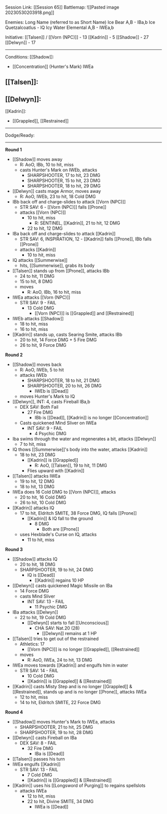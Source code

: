 Session Link:
[[Session 65]]
Battlemap:
![[Pasted image 20230530203918.png]]

Enemies:
Long Name (referred to as Short Name)
Ice Bear A,B - IBa,b
Ice Quetzalcoatlus - IQ
Icy Water Elemental A,B - IWEa,b

Initiative:
[[Talsen]] / [[Vorn (NPC)]] - 13
[[Kadrin]] - 5
[[Shadow]] - 27
[[Delwyn]] - 17

---
Conditions:
[[Shadow]]:
- [[Concentration]] (Hunter's Mark) IWEa

[[Talsen]]:
- 

[[Delwyn]]:
- 

[[Kadrin]]:
- [[Grappled]], [[Restrained]]
---
Dodge/Ready:

---
**Round 1**
- [[Shadow]] moves away
	- R: AoO, IBb, 10 to hit, miss
	- casts Hunter's Mark on IWEb, attacks
		- SHARPSHOOTER, 17 to hit, 23 DMG
		- SHARPSHOOTER, 15 to hit, 23 DMG
		- SHARPSHOOTER, 18 to hit, 29 DMG
- [[Delwyn]] casts mage Armor, moves away
	- R: AoO, IWEb, 23 to hit, 18 Cold DMG
- IBb back off and charge-slides to attack [[Vorn (NPC)]]
	- STR SAV: 6 - [[Vorn (NPC)]] falls [[Prone]]
	- attacks [[Vorn (NPC)]]
		- 10 to hit, miss
			- R: SENTINEL, [[Kadrin]], 21 to hit, 12 DMG
		- 22 to hit, 12 DMG
- IBa back off and charge-slides to attack [[Kadrin]]
	- STR SAV: 6, INSPIRATION, 12 - [[Kadrin]] falls [[Prone]], IBb falls [[Prone]]
	- attacks [[Kadrin]]
		- 10 to hit, miss
- IQ attacks [[Summerwise]]
	- hits, [[Summerwise]], grabs its body
- [[Talsen]] stands up from [[Prone]], attacks IBb
	- 24 to hit, 11 DMG
	- 15 to hit, 8 DMG
	- moves
		- R: AoO, IBb, 16 to hit, miss
- IWEa attacks [[Vorn (NPC)]]
	- STR SAV: 9 - FAIL
		- 13 Cold DMG
			- [[Vorn (NPC)]] is [[Grappled]] and [[Restrained]]
- IWEb attacks [[Shadow]]
	- 18 to hit, miss
	- 16 to hit, miss
- [[Kadrin]] stands up, casts Searing Smite, attacks IBb
	- 20 to hit, 14 Force DMG + 5 Fire DMG
	- 26 to hit, 9 Force DMG

**Round 2**
- [[Shadow]] moves back
	- R: AoO, IWEb, 5 to hit
	- attacks IWEb
		- SHARPSHOOTER, 18 to hit, 21 DMG
		- SHARPSHOOTER, 20 to hit, 26 DMG
			- IWEb is [[Dead]]
	- moves Hunter's Mark to IQ
- [[Delwyn]], INT: 4, casts Fireball IBa,b
	- DEX SAV: Both Fail
		- 27 Fire DMG
			- IBb is [[Dead]], [[Kadrin]] is no longer [[Concentration]]
	- Casts quickened Mind Sliver on IWEa
		- INT SAV: 9 - FAIL
			- 4 Psychic DMG
- Iba swims through the water and regenerates a bit, attacks [[Delwyn]]
	- 7 to hit, miss
- IQ thows [[Summerwise]]'s body into the water, attacks [[Kadrin]]
	- 18 to hit, 23 DMG
		- [[Kadrin]] is [[Grappled]]
			- R: AoO, [[Talsen]], 19 to hit, 11 DMG
		- Flies upward with [[Kadrin]]
- [[Talsen]] attacks IWEa
	- 19 to hit, 12 DMG
	- 18 to hit, 13 DMG
- IWEa does 16 Cold DMG to [[Vorn (NPC)]], attacks
	- 20 to hit, 16 Cold DMG
	- 26 to hit, 10 Cold DMG
- [[Kadrin]] attacks IQ
	- 17 to hit, Eldritch SMITE, 38 Force DMG, IQ falls [[Prone]]
		- [[Kadrin]] & IQ fall to the ground
			- 8 DMG
				- Both are [[Prone]]
	- uses Hexblade's Curse  on IQ, attacks
		- 11 to hit, miss

**Round 3**
- [[Shadow]] attacks IQ
	- 20 to hit, 18 DMG
	- SHARPSHOOTER, 19 to hit, 24 DMG
		- IQ is [[Dead]]
			- [[Kadrin]] regains 10 HP
- [[Delwyn]] casts quickened Magic Missile on IBa
	- 14 Force DMG
	- casts Mind Sliver
		- INT SAV: 13 - FAIL
			- 11 Psychic DMG
- IBa attacks [[Delwyn]]
	- 22 to hit, 19 Cold DMG
		- [[Delwyn]] starts to fall [[Unconscious]]
			- CHA SAV: Nat.20 (28)
				- [[Delwyn]] remains at 1 HP
- [[Talsen]] tries to get out of the restrained
	- Athletics: 17
		- [[Vorn (NPC)]] is no longer [[Grappled]], [[Restrained]]
	- moves
		- R: AoO, IWEa, 24 to hit, 13 DMG
- IWEa moves towards [[Kadrin]] and engulfs him in water
	- STR SAV: 14 - FAIL
		- 10 Cold DMG
		- [[Kadrin]] is [[Grappled]] & [[Restrained]]
- [[Kadrin]] casts Misty Step and is no longer [[Grappled]] & [[Restrained]], stands up and is no longer [[Prone]], attacks IWEa
	- 12 to hit, miss
	- 14 to hit, Eldritch SMITE, 22 Force DMG

**Round 4**
- [[Shadow]] moves Hunter's Mark to IWEa, attacks
	- SHARPSHOOTER, 21 to hit, 25 DMG
	- SHARPSHOOTER, 19 to hit, 28 DMG
- [[Delwyn]] casts Fireball on IBa
	- DEX SAV: 8 - FAIL
		- 32 Fire DMG
			- IBa is [[Dead]]
- [[Talsen]] passes his turn
- IWEa engulfs [[Kadrin]]
	- STR SAV: 13 - FAIL
		- 7 Cold DMG
		- [[Kadrin]] is [[Grappled]] & [[Restrained]]
- [[Kadrin]] uses his [[Longsword of Purging]] to regains spellslots
	- attacks IWEa
		- 12 to hit, miss
		- 22 to hit, Divine SMITE, 34 DMG
			- IWEa is [[Dead]]
